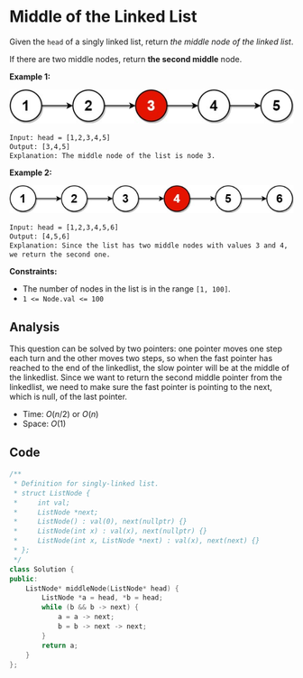 # Middle of the Linked List

Given the `head` of a singly linked list, return *the middle node of the linked list*.

If there are two middle nodes, return **the second middle** node.

 

**Example 1:**

![img](resources/lc-midlist1.jpeg)

```
Input: head = [1,2,3,4,5]
Output: [3,4,5]
Explanation: The middle node of the list is node 3.
```

**Example 2:**

![img](resources/lc-midlist2.jpeg)

```
Input: head = [1,2,3,4,5,6]
Output: [4,5,6]
Explanation: Since the list has two middle nodes with values 3 and 4, we return the second one.
```

 

**Constraints:**

- The number of nodes in the list is in the range `[1, 100]`.
- `1 <= Node.val <= 100`

## Analysis

This question can be solved by two pointers: one pointer moves one step each turn and the other moves two steps, so when the fast pointer has reached to the end of the linkedlist, the slow pointer will be at the middle of the linkedlist. Since we want to return the second middle pointer from the linkedlist, we need to make sure the fast pointer is pointing to the next, which is null, of the last pointer.

* Time: $O(n / 2)$ or $O(n)$
* Space: $O(1)$

## Code

```c++
/**
 * Definition for singly-linked list.
 * struct ListNode {
 *     int val;
 *     ListNode *next;
 *     ListNode() : val(0), next(nullptr) {}
 *     ListNode(int x) : val(x), next(nullptr) {}
 *     ListNode(int x, ListNode *next) : val(x), next(next) {}
 * };
 */
class Solution {
public:
    ListNode* middleNode(ListNode* head) {
        ListNode *a = head, *b = head;
        while (b && b -> next) {
            a = a -> next;
            b = b -> next -> next;
        }
        return a;
    }
};
```

